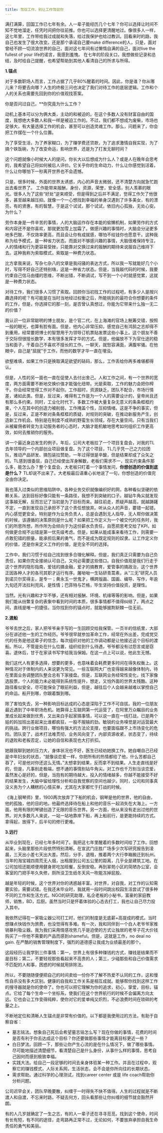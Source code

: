 ```yaml
---
title: 驾驭工作，别让工作驾驭你
---
```


满打满算，回国工作已七年有余。人一辈子能经历几个七年？你可以选择让时间不知不觉地溜走，任凭时间把你往前推。你也可以选择更清醒地过。像很多人一样，这七年里，工作带给我过成就和失落，给过我保护也给过教训。回看来时的路，我自己也发生了很大改变。还是那个承诺自己要make difference的人，只是，面对曾经不顾一切流浪世界的自己，面对这七年间有过懒惰自满的自己，面对live the fullest of your life的诺言，我感到羞愧。
在七年的阶段关口，我想做些记录和总结，及时给自己提醒，也希望帮助到其他人看清自己的所求与所得。

**1.锚点**

对于多数职场人而言，工作占据了几乎80%醒着的时间。因此，你是谁？你从哪儿来？将要去向哪？人生的终极三问也决定了我们对待工作的底层逻辑。工作和个人的关系也需要先回到你的价值观找答案。

你是否问过自己，**你究竟为什么工作？

动机上基本可以分为俩大类，主动的和被迫的。在这个多数人没有财富自由的国度，我想绝大多数人和我一样是被迫工作的。不过，我们都不想成为废柴，市场也足够大，有大量选择工作的机会，甚至可以创造灵魂工作。那么，问题来了，你会把工作摆在一个什么位置。

为了享受生活，为了养家糊口，为了赚学费还贷款，为了追求激情自我实现，为了搞个铁饭碗，为了改变命运，影响世界，还是为了打发无聊时间？

这个问题就像小时候大人的提问，你长大以后想成为什么人？或是人在晚年会思考的，我希望自己将如何被后人评价。它关乎你的生命动力，什么让你感觉到活着，什么让你哪怕下一秒离开世界也不会遗憾。

只是，很多时候，外面的世界太诱惑，内心的声音太微弱，还不清楚方向就急忙跑出去看世界了。 工作能带来报酬，身份，资源，荣誉，安全感，别人羡慕的眼光。很多人为了这些“好处”逆来顺受，但是得到之后并不满足，觉得工作欠了他很多，甚至越来越压抑。就像一个一心想找到幸福的单身汉遇到了许多美女，有的漂亮，有的贤惠，有的智慧，于是这个试试，那个试试，依旧内心孤独，无处心安。为什么？

劳作本身是一件辛苦的事情，人的大脑运作存在本能的偷懒机制，如果劳作的方式和内容还不是你喜欢，那就更加雪上加霜了。做感兴趣的事情时，大脑会分泌更多地多巴胺，不仅效率更高，而且会让你有成就感，哪怕不给钱你也愿意干。这种我称为给予模式，是一种省力状态。而面对不够感兴趣的事情，大脑很难保持专注，人的情绪和行为更容易受挫，只能靠对交换过来的报酬的期待来说服自己维持下去。这种我称为索取模式，索取是一种费力状态。

比方拿我来说，写杂七杂八的文章是我闷骚的表达方式，所以我一写就能好几个小时，写得不好自己还特别嗨，这是一种省力状态。但是，当我敲代码的时候，我要约束自己信马由缰的思维，不断出错，不断调试，写不到一个小时就感觉累，这就是一种费力状态。

对待工作，我们很多人习惯了索取。回顾你当初找工作的过程吧，有多少人是按兴趣选择的呢？有可能是在当时当地经过权衡之后，所能挑到的最符合你想要的条件的工作，但是，你选择它的那一刻，是否曾认真想过，你能为它带来什么独一无二的价值？

我认识一位非常聪明的博士朋友，是个官二代，在上海滩的官场上觥筹交错，按照一般的眼光，也算有脸有面。但是，他内心非常压抑，感觉自己有鸿鹄之志却得不到重用，经常要把博士的智慧用于为领导订机票贴发票这些小事上。这个朋友不善于交际但很擅长数学，本有很多发挥才华的方式。但是，他偏放不下为官仕途的稳当和面子，干着自己不喜欢不擅长的工作。一聊天，就愁容满面，满腹牢骚。在他眼中，自己是“屈就”于工作，而他的数学才华一直在埋没。

欲壑难填，如果工作只是换取满足欲望的砝码，那么，工作丢给你再多难堪都得认。

但是，人性的另一面也一直在促使人去付出舍己。人和工作之间，有一个世界的宽度，两方面需要不断地交换价值才能强化纽带。光是索取，工作的魅力会把你榨干。你会经常觉得工作对不起你。工作超时，资源缺乏，团队不配合，市场行情差，诸如此类。但是，反过来，难得有工作是为一个人的需要设计的，皇帝尚且还有那么多约束。同时，工业化时代下，多数工作被大量复杂无意义的条条框框约束，个人在其中的创造力被削弱，工作掩盖个性，压抑情绪。这是不争的事实，但是，反过来，正是不断对条条框框的质疑，对规则的突破，在推动新服务产生，创造新工作机会。特别是在制度不成熟的野蛮生长领域，存在大量空间。只有当我们从被雇佣者转变为主动服务者的心态时，大脑才能机敏地思考如何组织工作更高效，如何去推销你的服务。

讲一个最近身边发生的例子。年后，公司大老板拉了一个项目复盘会，对我的TL去年领导的一个内部创业项目做复盘。为了这个项目，TL几乎凭一己之力拉团队，推动产品研发、搞包装拉赞助，一年过得很是辛酸，但是结果却成了众矢之的。TL感到很委屈，自己已经使出浑身解数，老板们需求不一，现实约束条件那么多，能怎么办？整个复盘会，大老板只盯着一个事情发问，**你想创造的价值到底是什么？** TL却说不出来了。大老板最后语重心长地说了一句，你想创造的价值完全由你决定。

我也落入过类似的思维陷阱中。各种业务交织就像编织好的网，各种看似坚硬的依赖关系，达到目标好像只能有一条路径，我想不到突破的口子。越钻牛角尖就发现这事越无解，反而忘记了当初是为了目标而来。越往前走，质疑声越高，就越踌躇不定，一直到发现自己承担不了这个责任想放弃。听从众人的声音，要错一起错，内心感觉更安全。特别是作为业务负责人，总是会遇到无人指导，无人帮你做决策的时候，该遵循的决策原则是什么呢？如果把工作定义为一个被交代的任务时，我们的所思所想，所作所为会倾向于为这份薪水负责任，自愿把思考交给了KPI，如何做更合规不出错是第一优先级考虑。但是，如果从能成事来看待工作，则需要一点敢犯错的胆量，能承担后果的勇气，而不是成为既定规则的奴隶。让工作定义你的价值，还是你来定义工作的价值，是完全不同的选择。

工作中，我们习惯于给自己找到很多合理化解释。但是，我们真正只需要为自己负责任，如果你完全接纳认可自己，又何必需要这些借口。自我价值观是我们行走于这个世界的隐形指南，爱钱的搞金融，爱才的搞教育，爱管事的搞政治，这个世界正因各种人才的各司其职才运行有序。屠呦呦一生钻研青蒿素，从“三无”研究人员到诺贝尔奖得主，是专一；黄永玉一世鬼才，横跨版画、国画、编导、写作，年逾九旬还开法拉利兜风，是性情；巴菲特与芒格，毕生坚持价值投资，是理性。

当然，光有兴趣和才华不够，还有相对报酬、环境、机缘等等的影响。但是，如果我们能从纷繁复杂的表象中看到时间的本质，很多事情都不值得纠结了。两点之间，直线是唯一的捷径。当你找到你的锚点时，就能够披荆斩棘一往无前。

**2.渡船**

爷爷去世之后，家人把爷爷亲手写的一生回顾交给我保管。一页半的信纸里，大部分在讲述他一生的工作经历。爷爷很早就参加革命工作，经常在外出差，完成党交代的任务是他这辈子的信念，每次组织对他的工作调动都是让他接近这个目标的渡船。所以，不管是处在什么位置，组织给到什么待遇，爷爷都没有过怨言或是窃喜。退休后，甘于在家读书写字给我当保姆。在这一点上可以说，他此生无憾。

我们这代人有更多选择，想要的更多，也意味着会耗费更多时间在得失权衡上。这种情况对于体制内的人来说更为常见。一些互联网大厂也变得越来越像体制内，待在里面业务调整团队整合总有下家接盘。但是，互联网业务经常性变化，找下家像选股票，个人的能力未必能得到系统性提升，想走，又怕外面的世界太残酷。这种路径看似安全，尽可能保全了眼前利益，但是，越往后个人会越来越难以掌控自己的命运。船开到哪，你跟着飘到哪。

除了害怕失去，另一种影响目标达成的心态是深陷于工作不可自拔。我的一位朋友最近遇到了中年职场危机。她算得上互联网第一代运营了，在阿里万众瞩目的业务里成长起来做到优秀，又出来白手起家搞事情，可以说一直在一线打战，已是两个娃的妈加班出差起来比谁都疯狂，一股不服输的劲。敏锐的业务嗅觉是对运营最大的挑战。跨行业做项目，哪怕有强大的方法论支撑，也要面临跟不上市场变化的危险。团队变了，战术打法难贯彻，业务风向变了，内部资源收紧，状态变了，持续的退败和老板否定，让她的自信和表现也大打折扣。

她跟我聊到她的压力大，身体状况也不好，医生已经劝她换工作。她自嘲自己已经是中年妇女的状态，“就像谈恋爱一样，你把所有的热情都给了他，什么苦都自己吞了，可是他对你还这么无情。”太想拿到结果，反而拿不到结果。人生走直线是好的，但是，凡事别走极端，想不通的事情别钻牛角尖。对工作也千万别当谈恋爱，虽然发心是好的，但是，当抱有的期待越大，投入的情绪越多，你越不能接受不好的结果发生，大脑中留给理性分析和自我觉察的空间也越少。同时，公司和同事真没义务为个人糟糕的心情买单，尤其在大家都忙于打战的时候。

《海上钢琴师》里，1900两次放弃了下船的机会，钢琴是他的世界，他的自由，他的孤独，他的目的地。他最终选择待在船上和他的音乐一起消失在大海上。一方面，他用有限的琴键创造了无限的音乐世界。另一方面，他从来没有走出过他的世界。对大多数凡人来说，一站一站地靠岸下船，再上船前行，是更能持续的方式。拿得起，放得下，后半句的修行更难。

**3.远行**

从毕业到现在，已经七年多时间了。我把这七年里醒着的多数时间给了工作。回想起来，头脑里那些片段依然特别清晰。在宣武门庄胜广场多少次写研究报告到凌晨，三天出小差七天出大差。然后，分手，退租，推着两个大行李箱搬迁到杭州。当年的淘宝城四周荒无人烟，出租屋到公司五公里的距离，几乎全是建筑工地。在公司加班还能顺便用健身房吃加班餐，反倒安稳。再到翠苑小区的简陋办公室，会客室的门把手年久失修，厕所没卫生纸冬天风一吹能冻掉屁股。

越是年轻的时候，这个世界对你的诱惑越丰富。对世界，对自我，对工作的认知需要实验，需要试错。在我还未毕业时，我就用一段时间跳出校园生活尝试了很多种不同的工作和生活方式。NGO的研究助理，私企老板的小秘书，富豪的家庭教师，销售，BD，后厨。虽然当时只是怀着体验的心态去打工，我也让自己尽力投入其中。

我依然记得在一家吸尘器公司打工时，他们的制度是无底薪+高提成的模式。当时想赚点快钱作为旅费，也没觉得有多难。有一次，我和同伴到一个白人老爷爷家推销暴利吸尘器。我为我们采用情感攻势几乎是迫使的方式让独居的老爷子花大价钱购买了一件他不需要的产品而感到shameful。但是，这就是工作，no deal no gain. 在严酷的销售管理制度下，强烈的道德感让我成为业绩最差的那个。

这段经历让我学到三件事情：第一，世界上有很多种赚钱的方式，赚钱是结果而不是目标；第二，不要轻视那些看起来不高贵的人；第三，少碰那些和自己价值需求不匹配的人和事，困惑的时候就用排除法。

所以，不要随随便便把自己的时间卖给一份你不了解不热爱不认同的工作，这和慢性自杀没有多大区别。健康的自我和工作关系是相互成就。能够帮你找到这样工作的搜寻器就是你的使命了。你也可以把它理解为你的追求，初心，挚爱，目标，锚点。它给了每个生命一个坐标系，使我们在这个世界航行的时候不会偏离方向太远。它也会让工作变得纯粹，使你对它的爱单纯又炽烈，不必浪费时间在琐碎的考量之上。

不断地定位和清晰人生锚点是非常有价值的。以下都是我使用过的方法，有助于自察自省：
- 墓志铭法。想象自己死后会希望墓志铭怎么写？现在你做的事情，花费的时间是否有利于你去达成这个目标？你还要做那些事情才能离目标更近一些？
- 白日梦法。回顾一下，那些让你产生心流的是在什么情况下，做了哪些事情。尽可能地描述清楚细节，看清楚自己是什么身份，从事什么样的事情，思考自己因何而感到极致幸福。
- 实践大法。给自己一段足够的时间去亲身体验某一种工作。并且在过程中，观察它的赚钱模式，人际关系网，生活状态，会不会是你所向往的长期状态。
- 需求帮助。通过科学的心理测试，找到career center 或是 life coach帮助你分析问题。

公司迟早会关，团队早晚要散，纠缠于一时得失不快不值得。人生的过程就是不断渡人和自渡，不忘来时路，不疑去何方，回头看那些让你纠缠的细节就会豁然开朗。

有的人几岁就确定了一生之志，有的人一辈子还在寻寻觅觅。找到这个使命，时间有长有短，有不同的途径，走弯路再正常不过，无论如何，不要放弃承担自我生命责任的勇气和美丽。

